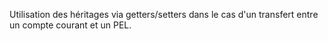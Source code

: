 Utilisation des héritages via getters/setters dans le cas d'un transfert entre un compte courant et un PEL.
